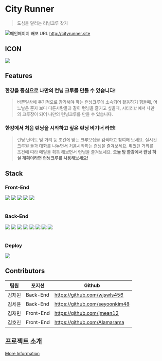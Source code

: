 # **City Runner**
> 도심을 달리는 러닝크루 찾기

![메인페이지](https://user-images.githubusercontent.com/53087860/136703814-6d9727f3-04aa-41a6-986a-8fe1c7d3f6db.gif)
배포 URL <http://cityrunner.site>
## **ICON**

![](https://images.velog.io/images/jmean12/post/1f468a55-20b8-4554-a6ea-2a63458b8266/logo192%20%E1%84%87%E1%85%A9%E1%86%A8%E1%84%89%E1%85%A1%E1%84%87%E1%85%A9%E1%86%AB.png)


## **Features**
### **한강을 중심으로 나만의 런닝 크루를 만들 수 있습니다!**

>바쁜일상에 주기적으로 참가해야 하는 런닝크루에 소속되어 활동하기 힘들때,
>어느날은  혼자 보다 다른사람들과 같이 런닝을 즐기고 싶을때,
>시티러너에서 나만의 크루장이 되어 나만의 런닝크루를 만들 수 있습니다.

### **한강에서  처음 런닝을 시작하고 싶은  런닝 비기너 라면!**

>런닝 난이도 및 거리 등 조건에 맞는 크루모집을 검색하고 참여해 보세요.
>실시간 크루원 들과 대화를 나누면서 처음시작하는 런닝을 즐겨보세요.
>뛰었던 거리를 조건에 따라 메달을 획득 해보면서 런닝을 즐겨보세요.
**오늘 밤 한강에서 런닝 하실 계획이라면 런닝크루를 사용해보세요!**

## **Stack**
### **Front-End**
<img src="https://img.shields.io/badge/React-61DAFB?style=for-the-badge&logo=react&logoColor=black"/> <img src="https://img.shields.io/badge/styled_components-DB7093?style=for-the-badge&logo=styled-components&logoColor=white"/>
<img src="https://img.shields.io/badge/redux-764ABC?style=for-the-badge&logo=redux&logoColor=white"/>
<img src="https://img.shields.io/badge/axios-d9480f?style=for-the-badge&logo=axios&logoColor=white"/>
<img src="https://img.shields.io/badge/React-Router-CA4245?style=for-the-badge&logo=React-Router&logoColor=white"/>
<br> </br>

### **Back-End**
<img src="https://img.shields.io/badge/node.js-339933?style=for-the-badge&logo=node.js&logoColor=white"/> <img src="https://img.shields.io/badge/web_socket-FDE9C3?style=for-the-badge"/>
<img src="https://img.shields.io/badge/express-336E33?style=for-the-badge&logo=express&logoColor=white"/>
<img src="https://img.shields.io/badge/sequelize-52B0E7?style=for-the-badge&logo=sequelize&logoColor=white"/>
<img src="https://img.shields.io/badge/jwt-764ABC?style=for-the-badge&logo=jsonwebtokens&logoColor=white"/>
<img src="https://img.shields.io/badge/mysql-4479A1?style=for-the-badge&logo=mysql&logoColor=white"/>
<img src="https://img.shields.io/badge/Oauth_2.0-626269?style=for-the-badge"/>
<img src="https://img.shields.io/badge/multer-F59A4A?style=for-the-badge"/>
<br> </br>

### **Deploy**
<img src="https://img.shields.io/badge/amazon_aws-232F3E?style=for-the-badge&logo=amazonaws&logoColor=white"/>


## **Contributors**
|팀원|포지션|Github|
|------|---|---|
|김재원|Back-End|https://github.com/wjswls456|
|김세윤|Back-End|https://github.com/seyoonkim48|
|김재민|Front-End|https://github.com/jmean12|
|김호진|Front-End|https://github.com/Alamarama|


## **프로젝트 소개**
[More Information](https://https://github.com/codestates/Cityrunner/wiki, "wiki link")

